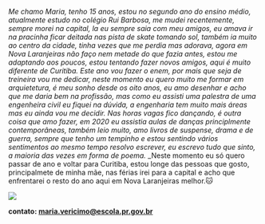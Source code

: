 _Me chamo Maria, tenho 15 anos, estou no segundo ano do ensino médio, atualmente estudo no colégio Rui Barbosa, me mudei recentemente, sempre morei na capital, la eu sempre saia com meu amigos, eu amava ir na pracinha ficar deitada nas pista de skate tomando sol, também ia muito ao centro da cidade, tinha vezes que me perdia mas adorava, agora em Nova Laranjeiras não faço nem metade do que fazia antes, estou me adaptando aos poucos, estou tentando fazer novos amigos, aqui é muito diferente de Curitiba._
_Este ano vou fazer o enem, por mais que seja de treineira vou me dedicar, neste momento eu quero muito me formar em arquietetura, é meu sonho desde os oito anos, eu amo desenhar e acho que me daria bem na profissão, mas como eu assisti uma palestra de uma engenheira civil eu fiquei na dúvida, a engenharia tem muito mais áreas mas eu ainda vou me decidir._
_Nas horas vagas fico dançando, é outra coisa que amo fazer, em 2020 eu assistia aulas de danças principlmente contemporâneas, também leio muito, amo livros de suspense, drama e de guerra, sempre que tenho um tempinho e estou sentindo vários sentimentos ao mesmo tempo resolvo escrever, eu escrevo tudo que sinto, a maioria das vezes em forma de poema._
_Neste momento eu só quero passar de ano e voltar para Curitiba, estou longe das pessoas que gosto, principalmete de minha mãe, nas férias irei para a capital e acho que enfrentarei o resto do ano aqui em Nova Laranjeiras melhor.🐱

![]( https://media1.tenor.com/m/qeJ4b1t6XhQAAAAC/miau-cat.gif)

**contato: maria.vericimo@escola.pr.gov.br**

